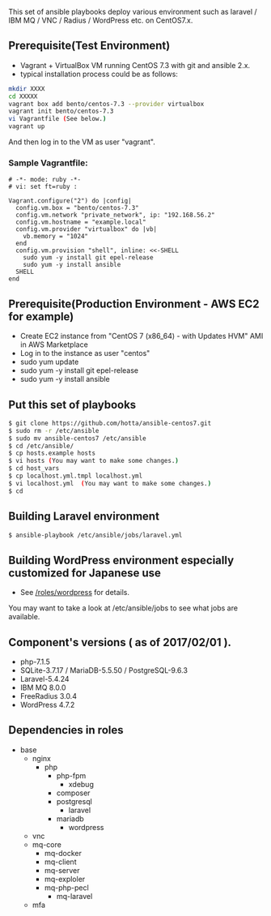 This set of ansible playbooks deploy various environment such as laravel / IBM MQ / VNC / Radius / WordPress etc. on CentOS7.x.

## Prerequisite(Test Environment)

- Vagrant + VirtualBox VM running CentOS 7.3 with git and ansible 2.x.
- typical installation process could be as follows:

```bash
mkdir XXXX
cd XXXXX
vagrant box add bento/centos-7.3 --provider virtualbox
vagrant init bento/centos-7.3 
vi Vagrantfile (See below.)
vagrant up
```
And then log in to the VM as user "vagrant".

### Sample Vagrantfile:

```Vagrantfile
# -*- mode: ruby -*-
# vi: set ft=ruby :

Vagrant.configure("2") do |config|
  config.vm.box = "bento/centos-7.3"
  config.vm.network "private_network", ip: "192.168.56.2"
  config.vm.hostname = "example.local"
  config.vm.provider "virtualbox" do |vb|
    vb.memory = "1024"
  end
  config.vm.provision "shell", inline: <<-SHELL
    sudo yum -y install git epel-release
    sudo yum -y install ansible
  SHELL
end
```

## Prerequisite(Production Environment - AWS EC2 for example)

- Create EC2 instance from "CentOS 7 (x86_64) - with Updates HVM" AMI in AWS Marketplace 
- Log in to the instance as user "centos"
- sudo yum update
- sudo yum -y install git epel-release
- sudo yum -y install ansible

## Put this set of playbooks

```bash
$ git clone https://github.com/hotta/ansible-centos7.git
$ sudo rm -r /etc/ansible
$ sudo mv ansible-centos7 /etc/ansible
$ cd /etc/ansible/
$ cp hosts.example hosts
$ vi hosts (You may want to make some changes.)
$ cd host_vars
$ cp localhost.yml.tmpl localhost.yml
$ vi localhost.yml  (You may want to make some changes.)
$ cd
```

## Building Laravel environment 

```bash
$ ansible-playbook /etc/ansible/jobs/laravel.yml
```

## Building WordPress environment especially customized for Japanese use

- See [/roles/wordpress](https://github.com/hotta/ansible-centos7/tree/master/roles/wordpress) for details.

You may want to take a look at /etc/ansible/jobs to see what jobs are
available.

## Component's versions ( as of 2017/02/01 ).

- php-7.1.5
- SQLite-3.7.17 / MariaDB-5.5.50 / PostgreSQL-9.6.3
- Laravel-5.4.24
- IBM MQ 8.0.0
- FreeRadius 3.0.4
- WordPress 4.7.2

## Dependencies in roles

- base
  - nginx
    - php
      - php-fpm
        - xdebug
      - composer
      - postgresql
        - laravel
      - mariadb
        - wordpress
  - vnc
  - mq-core
    - mq-docker
    - mq-client
    - mq-server
    - mq-exploler
    - mq-php-pecl
      - mq-laravel
  - mfa
